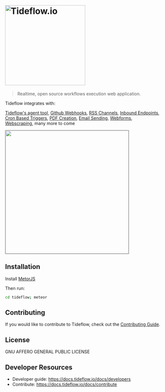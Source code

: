 # <a href='https://tideflow.io'><img src='https://raw.githubusercontent.com/tideflow-io/tideflow/b7d354c8d08d5934dcd2d351951eba29d84ed8dd/readme.jpg' width='260' alt='Tideflow.io'></a>

> Realtime, open source workflows execution web application.

Tideflow integrates with:

[Tideflow's agent tool](https://github.com/tideflow-io/tideflow-agent), [Github Webhooks](https://docs.tideflow.io/docs/services-gh-webhooks), [RSS Channels](https://docs.tideflow.io/docs/services-rss), [Inbound Endpoints](https://docs.tideflow.io/docs/services-endpoints), [Cron Based Triggers](https://docs.tideflow.io/docs/services-cron), [PDF Creation](https://docs.tideflow.io/docs/services-pdf), [Email Sending](https://docs.tideflow.io/docs/services-email-outgoing), [Webforms](https://docs.tideflow.io/docs/services-webforms), [Webscraping](https://docs.tideflow.io/docs/services-webparsy), many more to come

<img src="https://raw.githubusercontent.com/tideflow-io/tideflow-website/master/website/static/img/D43dLHRXsAIwXDs.jpg" height="400" style="border:1px solid gray;">

## Installation

Install [MetorJS](https://www.meteor.com/install)

Then run:

```bash
cd tideflow; meteor
```

## Contributing

If you would like to contribute to Tideflow, check out the
[Contributing Guide](https://docs.tideflow.io/docs/contribute).

## License

GNU AFFERO GENERAL PUBLIC LICENSE

## Developer Resources

- Developer guide: https://docs.tideflow.io/docs/developers
- Contribute: https://docs.tideflow.io/docs/contribute
